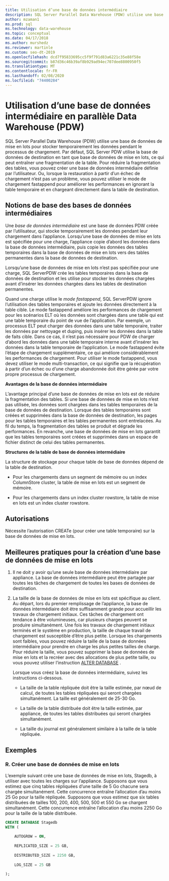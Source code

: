 ```yaml
---
title: Utilisation d’une base de données intermédiaire
description: SQL Server Parallel Data Warehouse (PDW) utilise une base de données de mise en lots pour stocker temporairement les données pendant le processus de chargement.
author: mzaman1
ms.prod: sql
ms.technology: data-warehouse
ms.topic: conceptual
ms.date: 04/17/2018
ms.author: murshedz
ms.reviewer: martinle
ms.custom: seo-dt-2019
ms.openlocfilehash: dcd7f95833695cc5f9f791d83a6221c35e88f58e
ms.sourcegitcommit: b87d36c46b39af8b929ad94ec707dee8800950f5
ms.translationtype: MT
ms.contentlocale: fr-FR
ms.lasthandoff: 02/08/2020
ms.locfileid: "74400284"
---
```

# <a name="using-a-staging-database-in-parallel-data-warehouse-pdw"></a>Utilisation d’une base de données intermédiaire en parallèle Data Warehouse (PDW)
SQL Server Parallel Data Warehouse (PDW) utilise une base de données de mise en lots pour stocker temporairement les données pendant le processus de chargement. Par défaut, SQL Server PDW utilise la base de données de destination en tant que base de données de mise en lots, ce qui peut entraîner une fragmentation de la table. Pour réduire la fragmentation des tables, vous pouvez créer une base de données intermédiaire définie par l’utilisateur. Ou, lorsque la restauration à partir d’un échec de chargement n’est pas un problème, vous pouvez utiliser le mode de chargement fastappend pour améliorer les performances en ignorant la table temporaire et en chargeant directement dans la table de destination.  
  
## <a name="StagingDatabase"></a>Notions de base des bases de données intermédiaires  
Une *base de données intermédiaire* est une base de données PDW créée par l’utilisateur, qui stocke temporairement les données pendant leur chargement dans l’appliance. Lorsqu’une base de données de mise en lots est spécifiée pour une charge, l’appliance copie d’abord les données dans la base de données intermédiaire, puis copie les données des tables temporaires dans la base de données de mise en lots vers des tables permanentes dans la base de données de destination.  
  
Lorsqu’une base de données de mise en lots n’est pas spécifiée pour une charge, SQL ServerPDW crée les tables temporaires dans la base de données de destination et les utilise pour stocker les données chargées avant d’insérer les données chargées dans les tables de destination permanentes.  
  
Quand une charge utilise le *mode fastappend*, SQL ServerPDW ignore l’utilisation des tables temporaires et ajoute les données directement à la table cible. Le mode fastappend améliore les performances de chargement pour les scénarios ELT où les données sont chargées dans une table qui est une table temporaire du point de vue de l’application. Par exemple, un processus ELT peut charger des données dans une table temporaire, traiter les données par nettoyage et duping, puis insérer les données dans la table de faits cible. Dans ce cas, il n’est pas nécessaire pour PDW de charger d’abord les données dans une table temporaire interne avant d’insérer les données dans la table temporaire de l’application. Le mode fastappend évite l’étape de chargement supplémentaire, ce qui améliore considérablement les performances de chargement. Pour utiliser le mode fastappend, vous devez utiliser le mode multi-transaction, ce qui signifie que la récupération à partir d’un échec ou d’une charge abandonnée doit être gérée par votre propre processus de chargement.  
  
**Avantages de la base de données intermédiaire**  
  
L’avantage principal d’une base de données de mise en lots est de réduire la fragmentation des tables. Si une base de données de mise en lots n’est pas utilisée, les données sont chargées dans les tables temporaires de la base de données de destination. Lorsque des tables temporaires sont créées et supprimées dans la base de données de destination, les pages pour les tables temporaires et les tables permanentes sont entrelacées. Au fil du temps, la fragmentation des tables se produit et dégrade les performances. En revanche, une base de données de mise en lots garantit que les tables temporaires sont créées et supprimées dans un espace de fichier distinct de celui des tables permanentes.  
  
**Structures de la table de base de données intermédiaire**  
  
La structure de stockage pour chaque table de base de données dépend de la table de destination.  
  
-   Pour les chargements dans un segment de mémoire ou un index ColumnStore cluster, la table de mise en lots est un segment de mémoire.  
  
-   Pour les chargements dans un index cluster rowstore, la table de mise en lots est un index cluster rowstore.  
  
## <a name="Permissions"></a>Autorisations  
Nécessite l’autorisation CREATe (pour créer une table temporaire) sur la base de données de mise en lots. 

<!-- MISSING LINKS

For more information, see [Grant Permissions to load data](grant-permissions-to-load-data.md).  

-->
  
## <a name="CreatingStagingDatabase"></a>Meilleures pratiques pour la création d’une base de données de mise en lots  
  
1.  Il ne doit y avoir qu’une seule base de données intermédiaire par appliance. La base de données intermédiaire peut être partagée par toutes les tâches de chargement de toutes les bases de données de destination.  
  
2.  La taille de la base de données de mise en lots est spécifique au client. Au départ, lors du premier remplissage de l’appliance, la base de données intermédiaire doit être suffisamment grande pour accueillir les travaux de chargement initiaux. Ces tâches de chargement ont tendance à être volumineuses, car plusieurs charges peuvent se produire simultanément. Une fois les travaux de chargement initiaux terminés et le système en production, la taille de chaque travail de chargement est susceptible d’être plus petite. Lorsque les chargements sont faibles, vous pouvez réduire la taille de la base de données intermédiaire pour prendre en charge les plus petites tailles de charge. Pour réduire la taille, vous pouvez supprimer la base de données de mise en lots et la recréer avec des allocations de plus petite taille, ou vous pouvez utiliser l’instruction [ALTER DATABASE](../t-sql/statements/alter-database-transact-sql.md?tabs=sqlpdw) .  
  
    Lorsque vous créez la base de données intermédiaire, suivez les instructions ci-dessous.  
  
    -   La taille de la table répliquée doit être la taille estimée, par nœud de calcul, de toutes les tables répliquées qui seront chargées simultanément. La taille est généralement de 25-30 Go.  
  
    -   La taille de la table distribuée doit être la taille estimée, par appliance, de toutes les tables distribuées qui seront chargées simultanément.  
  
    -   La taille du journal est généralement similaire à la taille de la table répliquée.  
  
## <a name="Examples"></a>Exemples  
  
### <a name="a-create-a-staging-database"></a>R. Créer une base de données de mise en lots 
L’exemple suivant crée une base de données de mise en lots, Stagedb, à utiliser avec toutes les charges sur l’appliance. Supposons que vous estimez que cinq tables répliquées d’une taille de 5 Go chacune sera chargée simultanément. Cette concurrence entraîne l’allocation d’au moins 25 Go pour la taille répliquée. Supposons que vous estimez que six tables distribuées de tailles 100, 200, 400, 500, 500 et 550 Go se chargent simultanément. Cette concurrence entraîne l’allocation d’au moins 2250 Go pour la taille de la table distribuée.  
  
```sql  
CREATE DATABASE Stagedb  
WITH (  
  
    AUTOGROW = ON,  
  
    REPLICATED_SIZE = 25 GB,  
  
    DISTRIBUTED_SIZE = 2250 GB,  
  
    LOG_SIZE = 25 GB  
  
);  
```  

<!-- MISSING LINKS
 
## See Also  
[Common metadata query examples](metadata-query-examples.md)  

-->
  
